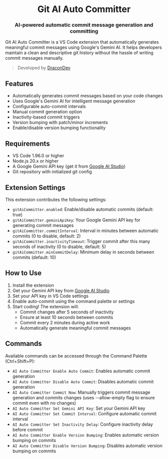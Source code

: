 <div align="center">

# Git AI Auto Committer

### AI-powered automatic commit message generation and committing

</div>

Git AI Auto Committer is a VS Code extension that automatically generates meaningful commit messages using Google's Gemini AI. It helps developers maintain a clean and descriptive git history without the hassle of writing commit messages manually.

> Developed by [DraconDev](https://github.com/DraconDev)

## Features

- Automatically generates commit messages based on your code changes
- Uses Google's Gemini AI for intelligent message generation
- Configurable auto-commit intervals
- Manual commit generation option
- Inactivity-based commit triggers
- Version bumping with patch/minor increments
- Enable/disable version bumping functionality

## Requirements

- VS Code 1.96.0 or higher
- Node.js 20.x or higher
- A Google Gemini API key (get it from [Google AI Studio](https://aistudio.google.com/apikey))
- Git repository with initialized git config

## Extension Settings

This extension contributes the following settings:

- `gitAiCommitter.enabled`: Enable/disable automatic commits (default: true)
- `gitAiCommitter.geminiApiKey`: Your Google Gemini API key for generating commit messages
- `gitAiCommitter.commitInterval`: Interval in minutes between automatic commits (0 to disable, default: 2)
- `gitAiCommitter.inactivityTimeout`: Trigger commit after this many seconds of inactivity (0 to disable, default: 5)
- `gitAiCommitter.minCommitDelay`: Minimum delay in seconds between commits (default: 10)

## How to Use

1. Install the extension
2. Get your Gemini API key from [Google AI Studio](https://makersuite.google.com/app/apikey)
3. Set your API key in VS Code settings
4. Enable auto-commit using the command palette or settings
5. Start coding! The extension will:
   - Commit changes after 5 seconds of inactivity
   - Ensure at least 10 seconds between commits
   - Commit every 2 minutes during active work
   - Automatically generate meaningful commit messages

## Commands

Available commands can be accessed through the Command Palette (Ctrl+Shift+P):

- `AI Auto Committer Enable Auto Commit`: Enables automatic commit generation
- `AI Auto Committer Disable Auto Commit`: Disables automatic commit generation
- `AI Auto Committer Commit Now`: Manually triggers commit message generation and commits changes (uses --allow-empty flag to ensure commit even with no changes)
- `AI Auto Committer Set Gemini API Key`: Set your Gemini API key
- `AI Auto Committer Set Commit Interval`: Configure automatic commit interval
- `AI Auto Committer Set Inactivity Delay`: Configure inactivity delay before commit
- `AI Auto Committer Enable Version Bumping`: Enables automatic version bumping on commits
- `AI Auto Committer Disable Version Bumping`: Disables automatic version bumping on commits

